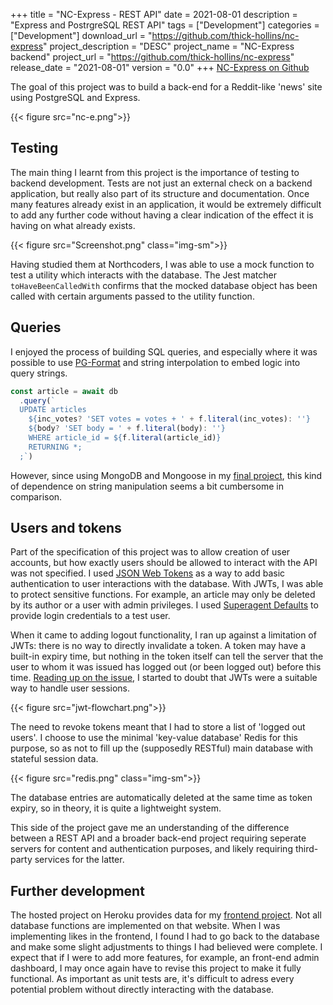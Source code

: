 +++
title = "NC-Express - REST API"
date = 2021-08-01
description = "Express and PostrgreSQL REST API"
tags = ["Development"]
categories = ["Development"]
download_url = "https://github.com/thick-hollins/nc-express"
project_description = "DESC"
project_name = "NC-Express backend"
project_url = "https://github.com/thick-hollins/nc-express"
release_date = "2021-08-01"
version = "0.0"
+++
[NC-Express on Github](https://github.com/thick-hollins/nc-express)

The goal of this project was to build a back-end for a Reddit-like 'news' site using PostgreSQL and Express. 

{{< figure src="nc-e.png">}}

## Testing

The main thing I learnt from this project is the importance of testing to backend development. Tests are not just an external check on a backend application, but really also part of its structure and documentation. Once many features already exist in an application, it would be extremely difficult to add any further code without having a clear indication of the effect it is having on what already exists. 

{{< figure src="Screenshot.png" class="img-sm">}}

Having studied them at Northcoders, I was able to use a mock function to test a utility which interacts with the database. The Jest matcher `toHaveBeenCalledWith` confirms that the mocked database object has been called with certain arguments passed to the utility function.

## Queries

I enjoyed the process of building SQL queries, and especially where it was possible to use [PG-Format](https://www.npmjs.com/package/pg-format) and string interpolation to embed logic into query strings.

```javascript
const article = await db
  .query(`
  UPDATE articles
    ${inc_votes? 'SET votes = votes + ' + f.literal(inc_votes): ''}
    ${body? 'SET body = ' + f.literal(body): ''}
    WHERE article_id = ${f.literal(article_id)}
    RETURNING *;
  ;`)
```
However, since using MongoDB and Mongoose in my [final project](/project/waypoint-final-group-project), this kind of dependence on string manipulation seems a bit cumbersome in comparison.

## Users and tokens

Part of the specification of this project was to allow creation of user accounts, but how exactly users should be allowed to interact with the API was not specified. I used [JSON Web Tokens](https://jwt.io/) as a way to add basic authentication to user interactions with the database. With JWTs, I was able to protect sensitive functions. For example, an article may only be deleted by its author or a user with admin privileges. I used [Superagent Defaults](https://www.npmjs.com/package/superagent-defaults) to provide login credentials to a test user.

When it came to adding logout functionality, I ran up against a limitation of JWTs: there is no way to directly invalidate a token. A token may have a built-in expiry time, but nothing in the token itself can tell the server that the user to whom it was issued has logged out (or been logged out) before this time. [Reading up on the issue](http://cryto.net/~joepie91/blog/2016/06/19/stop-using-jwt-for-sessions-part-2-why-your-solution-doesnt-work/), I started to doubt that JWTs were a suitable way to handle user sessions.

{{< figure src="jwt-flowchart.png">}}

The need to revoke tokens meant that I had to store a list of 'logged out users'. I choose to use the minimal 'key-value database' Redis for this purpose, so as not to fill up the (supposedly RESTful) main database with stateful session data.

{{< figure src="redis.png" class="img-sm">}}

The database entries are automatically deleted at the same time as token expiry, so in theory, it is quite a lightweight system.

This side of the project gave me an understanding of the difference between a REST API and a broader back-end project requiring seperate servers for content and authentication purposes, and likely requiring third-party services for the latter. 

## Further development

The hosted project on Heroku provides data for my [frontend project](https://nc-express.netlify.app/). Not all database functions are implemented on that website. When I was implementing likes in the frontend, I found I had to go back to the database and make some slight adjustments to things I had believed were complete. I expect that if I were to add more features, for example, an front-end admin dashboard, I may once again have to revise this project to make it fully functional. As important as unit tests are, it's difficult to adress every potential problem without directly interacting with the database.